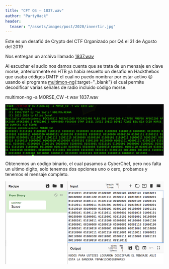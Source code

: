 ```yaml
---
title: "CFT Q4 – 1837.wav"
author: "PartyHack"
header: 
  teaser: "/assets/images/post/2020/invertir.jpg"
---
```



Este es un desafió de Crypto del CTF Organizado por Q4 el 31 de Agosto del 2019

Nos entregan un archivo llamado [1837.wav](/assets/uploads/post/2019/1837.wav)

Al escuchar el audio nos damos cuenta que se trata de un mensaje en clave morse, anteriormente en HTB ya había resuelto un desafio en Hackthebox que usaba códigos DMTF el cual no puedo nombrar por estar activo 😉 usando el programa [multimon-ng](https://tools.kali.org/wireless-attacks/multimon-ng){:target="_blank"} el cual permite decodificar varias señales de radio incluido código morse.

multimon-ng -a MORSE_CW -t wav 1837.wav

![1837 1](/assets/images/post/2019/1837-1.png)

Obtenemos un código binario, el cual pasamos a CyberChef, pero nos falta un ultimo digito, solo tenemos dos opciones uno o cero, probamos y tenemos el mensaje completo.

![1837 1](/assets/images/post/2019/1837-2.png)
